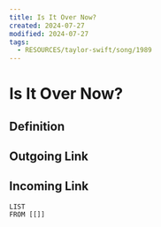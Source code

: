 ```yaml
---
title: Is It Over Now?
created: 2024-07-27
modified: 2024-07-27
tags:
  - RESOURCES/taylor-swift/song/1989
---
```

# Is It Over Now?
## Definition

## Outgoing Link

## Incoming Link
```dataview
LIST
FROM [[]]
```
